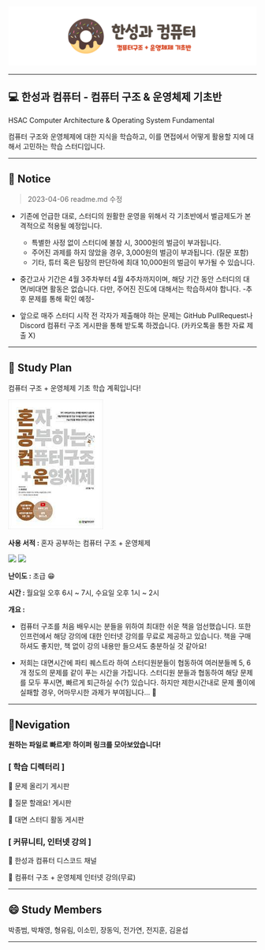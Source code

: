 
<div align="center">
<img src="readme.img/img.hsac.csos.png">
</div>

---

## **💻 한성과 컴퓨터 - 컴퓨터 구조 & 운영체제 기초반**
HSAC Computer Architecture & Operating System Fundamental

컴퓨터 구조와 운영체제에 대한 지식을 학습하고, 이를 면접에서 어떻게 활용할 지에 대해서 고민하는 학습 스터디입니다.

---
 ## 📢 Notice
> 2023-04-06 readme.md 수정

- 기존에 언급한 대로, 스터디의 원활한 운영을 위해서 각 기초반에서 벌금제도가 본격적으로 적용될 예정입니다. 
    - 특별한 사정 없이 스터디에 불참 시, 3000원의 벌금이 부과됩니다.
    - 주어진 과제를 하지 않았을 경우, 3,000원의 벌금이 부과됩니다. (질문 포함)
    - 기타, 튜터 혹은 팀장의 판단하에 최대 10,000원의 벌금이 부가될 수 있습니다.

- 중간고사 기간은 4월 3주차부터 4월 4주차까지이며, 해당 기간 동안 스터디의 대면/비대면 활동은 없습니다. 다만, 주어진 진도에 대해서는 학습하셔야 합니다. -추후 문제를 통해 확인 예정-

- 앞으로 매주 스터디 시작 전 각자가 제출해야 하는 문제는 GitHub PullRequest나 Discord 컴퓨터 구조 게시판을 통해 받도록 하겠습니다. (카카오톡을 통한 자료 제출 X)

---

## 📖 Study Plan
<p> 컴퓨터 구조 + 운영체제 기초 학습 계획입니다! </p>
<div> <img src="readme.img/img.hsac.book.jpg"> </div>
<p> <b>사용 서적 : </b> 혼자 공부하는 컴퓨터 구조 + 운영체제 </p>
<img src="https://img.shields.io/badge/Computer ARCHITECTURE-E53236?style=for-the-badge&logo=amazonec2&logoColor=white"></img>
<img src="https://img.shields.io/badge/Operating System-0078D4?style=for-the-badge&logo=windows11&logoColor=white"></img>

<p> <b>난이도 : </b>  초급 😁  </p>
<p> <b>시간 : </b> 월요일 오후 6시 ~ 7시, 수요일 오후 1시 ~ 2시 </p>
<p> <b>개요 : </b> </p>

- <p> 컴퓨터 구조를 처음 배우시는 분들을 위하여 최대한 쉬운 책을 엄선했습니다. 또한 인프런에서 해당 강의에 대한 인터넷 강의를 무료로 제공하고 있습니다. 책을 구매하셔도 좋지만, 책 없이 강의 내용만 들으셔도 충분하실 것 같아요! </p>

- <p> 저희는 대면시간에 파티 퀘스트라 하여 스터디원분들이 협동하여 여러분들께 5, 6개 정도의 문제를 같이 푸는 시간을 가집니다. 스터디원 분들과 협동하여 해당 문제를 모두 푸시면, 빠르게 퇴근하실 수(?) 있습니다. 하지만 제한시간내로 문제 풀이에 실패할 경우, 어마무시한 과제가 부여됩니다... 😬</p>

---
## 📌Nevigation
<p> <b>원하는 파일로 빠르게! 하이퍼 링크를 모아보았습니다!</b></p>

### **[ 학습 디렉터리 ]**
<p> 💌 문제 올리기 게시판 </p>
<p> 📓 질문 할래요! 게시판 </p>
<p> 🥇 대면 스터디 활동 게시판 </p>

### **[ 커뮤니티, 인터넷 강의 ]**
<p> 🎯 한성과 컴퓨터 디스코드 채널 </p>
<p> 🏢 컴퓨터 구조 + 운영체제 인터넷 강의(무료) </p>
 
---

## 😄 Study Members

박종범, 박채영, 형유림, 이소민, 장동익, 전가연, 전지훈, 김윤섭

---




